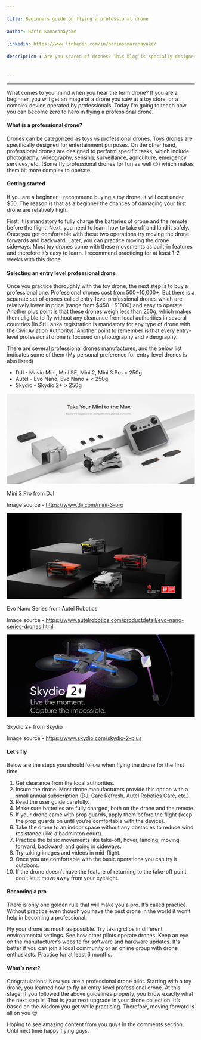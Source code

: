 ```yaml
---

title: Beginners guide on flying a professional drone

author: Harin Samaranayake

linkedin: https://www.linkedin.com/in/harinsamaranayake/

description : Are you scared of drones? This blog is specially designed for beginners with a passion to become professional drone operators. Join me on this quest and I guarantee that you will be zero to hero in drone flying.


---
```

___

What comes to your mind when you hear the term drone? If you are a beginner, you will get an image of a drone you saw at a toy store, or a complex device operated by professionals. Today I’m going to teach how you can become zero to hero in flying a professional drone.


#### **What is a professional drone?**


Drones can be categorized as toys vs professional drones. Toys drones are specifically designed for entertainment purposes. On the other hand, professional drones are designed to perform specific tasks, which include photography, videography, sensing, surveillance, agriculture, emergency services, etc. (Some fly professional drones for fun as well 😉) which makes them bit more complex to operate.


#### **Getting started**


If you are a beginner, I recommend buying a toy drone. It will cost under $50. The reason is that as a beginner the chances of damaging your first drone are relatively high.


First, it is mandatory to fully charge the batteries of drone and the remote before the flight. Next, you need to learn how to take off and land it safely. Once you get comfortable with these two operations try moving the drone forwards and backward. Later, you can practice moving the drone sideways. Most toy drones come with these movements as built-in features and therefore it’s easy to learn. I recommend practicing for at least 1-2 weeks with this drone.


#### **Selecting an entry level professional drone**


Once you practice thoroughly with the toy drone, the next step is to buy a professional one. Professional drones cost from $500 -$10,000+. But there is a separate set of drones called entry-level professional drones which are relatively lower in price (range from $450 - $1000) and easy to operate. Another plus point is that these drones weigh less than 250g, which makes them eligible to fly without any clearance from local authorities in several countries (In Sri Lanka registration is mandatory for any type of drone with the Civil Aviation Authority). Another point to remember is that every entry-level professional drone is focused on photography and videography.

There are several professional drones manufactures, and the below list indicates some of them (My personal preference for entry-level drones is also listed)

- DJI 	- 	Mavic Mini, Mini SE, Mini 2, Mini 3 Pro	< 250g
- Autel	- 	Evo Nano, Evo Nano +			< 250g
- Skydio 	- 	Skydio 2+ 				> 250g


<img src="/img/HS_1_2022_09_23.png" />


Mini 3 Pro from DJI


Image source - https://www.dji.com/mini-3-pro


<img src="/img/HS_2_2022_09_23.png" />


Evo Nano Series from Autel Robotics


Image source - https://www.autelrobotics.com/productdetail/evo-nano-series-drones.html


<img src="/img/HS_3_2022_09_23.png" />


Skydio 2+ from Skydio


Image source - https://www.skydio.com/skydio-2-plus 


#### **Let’s fly**


Below are the steps you should follow when flying the drone for the first time.


1.	Get clearance from the local authorities.
2.	Insure the drone. Most drone manufacturers provide this option with a small annual subscription (DJI Care Refresh, Autel Robotics Care, etc.).
3.	Read the user guide carefully.
4.	Make sure batteries are fully charged, both on the drone and the remote.
5.	If your drone came with prop guards, apply them before the flight (keep the prop guards on until you’re comfortable with the device).
6.	Take the drone to an indoor space without any obstacles to reduce wind resistance (like a badminton court).
7.	Practice the basic movements like take-off, hover, landing, moving forward, backward, and going in sideways.
8.	Try taking images and videos in mid-flight.
9.	Once you are comfortable with the basic operations you can try it outdoors.
10.	If the drone doesn’t have the feature of returning to the take-off point, don’t let it move away from your eyesight.


#### **Becoming a pro**


There is only one golden rule that will make you a pro. It’s called practice. Without practice even though you have the best drone in the world it won’t help in becoming a professional.


Fly your drone as much as possible. Try taking clips in different environmental settings. See how other pilots operate drones. Keep an eye on the manufacturer’s website for software and hardware updates. It's better if you can join a local community or an online group with drone enthusiasts. Practice for at least 6 months.


#### **What’s next?**


Congratulations! Now you are a professional drone pilot. Starting with a toy drone, you learned how to fly an entry-level professional drone. At this stage, if you followed the above guidelines properly, you know exactly what the next step is. That is your next upgrade in your drone collection. It’s based on the wisdom you get while practicing. Therefore, moving forward is all on you 😉


Hoping to see amazing content from you guys in the comments section. Until next time happy flying guys.


